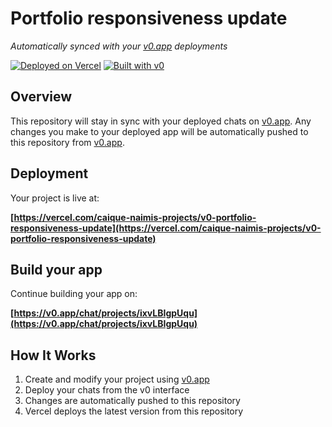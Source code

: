 # Portfolio responsiveness update

*Automatically synced with your [v0.app](https://v0.app) deployments*

[![Deployed on Vercel](https://img.shields.io/badge/Deployed%20on-Vercel-black?style=for-the-badge&logo=vercel)](https://vercel.com/caique-naimis-projects/v0-portfolio-responsiveness-update)
[![Built with v0](https://img.shields.io/badge/Built%20with-v0.app-black?style=for-the-badge)](https://v0.app/chat/projects/ixvLBIgpUqu)

## Overview

This repository will stay in sync with your deployed chats on [v0.app](https://v0.app).
Any changes you make to your deployed app will be automatically pushed to this repository from [v0.app](https://v0.app).

## Deployment

Your project is live at:

**[https://vercel.com/caique-naimis-projects/v0-portfolio-responsiveness-update](https://vercel.com/caique-naimis-projects/v0-portfolio-responsiveness-update)**

## Build your app

Continue building your app on:

**[https://v0.app/chat/projects/ixvLBIgpUqu](https://v0.app/chat/projects/ixvLBIgpUqu)**

## How It Works

1. Create and modify your project using [v0.app](https://v0.app)
2. Deploy your chats from the v0 interface
3. Changes are automatically pushed to this repository
4. Vercel deploys the latest version from this repository